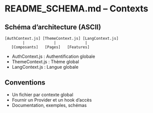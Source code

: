 # README_SCHEMA.md – Contexts

## Schéma d’architecture (ASCII)
```
[AuthContext.js] [ThemeContext.js] [LangContext.js]
        |             |             |
   [Composants]   [Pages]   [Features]
```

- AuthContext.js : Authentification globale
- ThemeContext.js : Thème global
- LangContext.js : Langue globale

## Conventions
- Un fichier par contexte global
- Fournir un Provider et un hook d’accès
- Documentation, exemples, schémas
